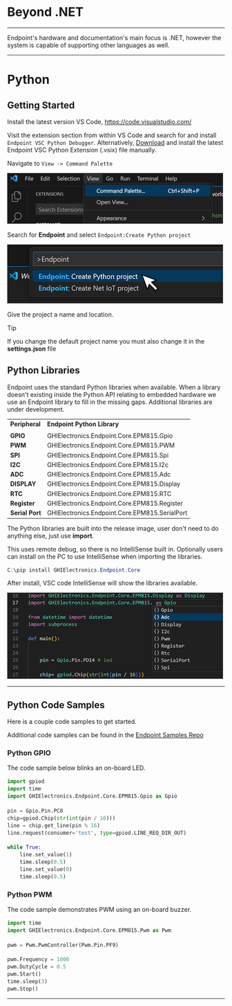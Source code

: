 # Beyond .NET

---

Endpoint's hardware and documentation's main focus is .NET, however the system is capable of supporting other languages as well. 

---

# Python

## Getting Started

Install the latest version VS Code, https://code.visualstudio.com/

Visit the extension section from within VS Code and search for and install `Endpoint VSC Python Debugger`. Alternatively, [Download](downloads.md) and install the latest Endpoint VSC Python Extension (.vsix) file manually.

 Navigate to `View -> Command Palette`

 ![Command Palette](images/command-palette.png)

 Search for **Endpoint** and select `Endpoint:Create Python project`

 ![Search Endpoint](images/select-python.png)

 Give the project a name and location.

> [!Tip]
> If you change the default project name you must also change it in the **settings.json** file

## Python Libraries

Endpoint uses the standard Python libraries when available. When a library doesn't existing inside the Python API relating to embedded hardware we use an Endpoint library to fill in the missing gaps. Additional libraries are under development. 
 
|                 |                                                |
|-----------------|------------------------------------------------|
| **Peripheral**  | **Endpoint Python Library**                    |
|                 |                                                |
| **GPIO**        | GHIElectronics.Endpoint.Core.EPM815.Gpio       |
| **PWM**         | GHIElectronics.Endpoint.Core.EPM815.PWM        | 
| **SPI**         | GHIElectronics.Endpoint.Core.EPM815.Spi        | 
| **I2C**         | GHIElectronics.Endpoint.Core.EPM815.I2c        | 
| **ADC**         | GHIElectronics.Endpoint.Core.EPM815.Adc        | 
| **DISPLAY**     | GHIElectronics.Endpoint.Core.EPM815.Display    | 
| **RTC**         | GHIElectronics.Endpoint.Core.EPM815.RTC        |
| **Register**    | GHIElectronics.Endpoint.Core.EPM815.Register   | 
| **Serial Port** | GHIElectronics.Endpoint.Core.EPM815.SerialPort | 

The Python libraries are built into the release image, user don't need to do anything else, just use **import**.

This uses remote debug, so there is no IntelliSense built in. Optionally users can install on the PC to use IntelliSense when importing the libraries. 

```cs
C:\pip install GHIElectronics.Endpoint.Core
```

After install, VSC code IntelliSense will show the libraries available.  

 ![Command Palette](images/python-intellisense.png)

---
## Python Code Samples

Here is a couple code samples to get started. 

Additional code samples can be found in the [Endpoint Samples Repo 
](https://github.com/ghi-electronics/endpoint-samples) 


### Python GPIO

The code sample below blinks an on-board LED.

```python
import gpiod
import time
import GHIElectronics.Endpoint.Core.EPM815.Gpio as Gpio
 
pin = Gpio.Pin.PC0 
chip=gpiod.Chip(str(int(pin / 16)))
line = chip.get_line(pin % 16)
line.request(consumer='test', type=gpiod.LINE_REQ_DIR_OUT)
 
while True:
    line.set_value(1)
    time.sleep(0.5)
    line.set_value(0)
    time.sleep(0.5)
```

### Python PWM

The code sample demonstrates PWM using an on-board buzzer.

```python
import time
import GHIElectronics.Endpoint.Core.EPM815.Pwm as Pwm

pwm = Pwm.PwmController(Pwm.Pin.PF9)

pwm.Frequency = 1000
pwm.DutyCycle = 0.5
pwm.Start()
time.sleep(3)
pwm.Stop()
```

---





 

 